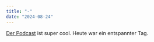 ```yaml
---
title: "-"
date: "2024-08-24"
---
```


[Der Podcast](https://www.youtube.com/watch?v=oFtjKbXKqbg) ist super cool. Heute war ein entspannter Tag.
